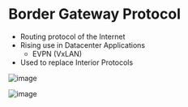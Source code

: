 # Border Gateway Protocol
- Routing protocol of the Internet
- Rising use in Datacenter Applications
  - EVPN (VxLAN)
- Used to replace Interior Protocols

![image](https://github.com/user-attachments/assets/31f44d21-3f8b-49ec-af72-ec6e67119ed2)

![image](https://github.com/user-attachments/assets/6fd1c180-0b66-4034-96b5-77a5284b40b3)

